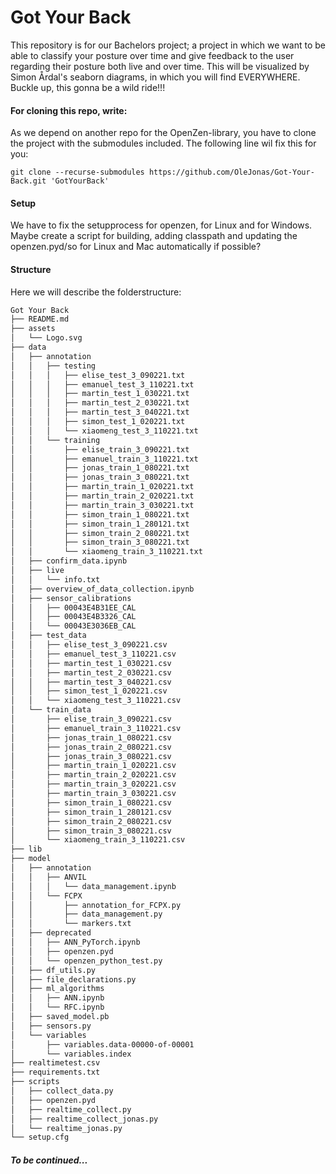 # Got Your Back

This repository is for our Bachelors project; a project in which we want to be able to classify your posture over time and give feedback to the user regarding their posture both live and over time. This will be visualized by Simon Årdal's seaborn diagrams, in which you will find EVERYWHERE. Buckle up, this gonna be a wild ride!!!

#### For cloning this repo, write:

As we depend on another repo for the OpenZen-library, you have to clone the project with the submodules included. 
The following line wil fix this for you:

`git clone --recurse-submodules https://github.com/OleJonas/Got-Your-Back.git 'GotYourBack'`

#### Setup

We have to fix the setupprocess for openzen, for Linux and for Windows. Maybe create a script for building, adding classpath and updating the openzen.pyd/so for Linux and Mac automatically if possible?


#### Structure

Here we will describe the folderstructure:

```bash
Got Your Back
├── README.md
├── assets
│   └── Logo.svg
├── data
│   ├── annotation
│   │   ├── testing
│   │   │   ├── elise_test_3_090221.txt
│   │   │   ├── emanuel_test_3_110221.txt
│   │   │   ├── martin_test_1_030221.txt
│   │   │   ├── martin_test_2_030221.txt
│   │   │   ├── martin_test_3_040221.txt
│   │   │   ├── simon_test_1_020221.txt
│   │   │   └── xiaomeng_test_3_110221.txt
│   │   └── training
│   │       ├── elise_train_3_090221.txt
│   │       ├── emanuel_train_3_110221.txt
│   │       ├── jonas_train_1_080221.txt
│   │       ├── jonas_train_3_080221.txt
│   │       ├── martin_train_1_020221.txt
│   │       ├── martin_train_2_020221.txt
│   │       ├── martin_train_3_030221.txt
│   │       ├── simon_train_1_080221.txt
│   │       ├── simon_train_1_280121.txt
│   │       ├── simon_train_2_080221.txt
│   │       ├── simon_train_3_080221.txt
│   │       └── xiaomeng_train_3_110221.txt
│   ├── confirm_data.ipynb
│   ├── live
│   │   └── info.txt
│   ├── overview_of_data_collection.ipynb
│   ├── sensor_calibrations
│   │   ├── 00043E4B31EE_CAL
│   │   ├── 00043E4B3326_CAL
│   │   └── 00043E3036EB_CAL
│   ├── test_data
│   │   ├── elise_test_3_090221.csv
│   │   ├── emanuel_test_3_110221.csv
│   │   ├── martin_test_1_030221.csv
│   │   ├── martin_test_2_030221.csv
│   │   ├── martin_test_3_040221.csv
│   │   ├── simon_test_1_020221.csv
│   │   └── xiaomeng_test_3_110221.csv
│   └── train_data
│       ├── elise_train_3_090221.csv
│       ├── emanuel_train_3_110221.csv
│       ├── jonas_train_1_080221.csv
│       ├── jonas_train_2_080221.csv
│       ├── jonas_train_3_080221.csv
│       ├── martin_train_1_020221.csv
│       ├── martin_train_2_020221.csv
│       ├── martin_train_3_020221.csv
│       ├── martin_train_3_030221.csv
│       ├── simon_train_1_080221.csv
│       ├── simon_train_1_280121.csv
│       ├── simon_train_2_080221.csv
│       ├── simon_train_3_080221.csv
│       └── xiaomeng_train_3_110221.csv
├── lib
├── model
│   ├── annotation
│   │   ├── ANVIL
│   │   │   └── data_management.ipynb
│   │   └── FCPX
│   │       ├── annotation_for_FCPX.py
│   │       ├── data_management.py
│   │       └── markers.txt
│   ├── deprecated
│   │   ├── ANN_PyTorch.ipynb
│   │   ├── openzen.pyd
│   │   └── openzen_python_test.py
│   ├── df_utils.py
│   ├── file_declarations.py
│   ├── ml_algorithms
│   │   ├── ANN.ipynb
│   │   └── RFC.ipynb
│   ├── saved_model.pb
│   ├── sensors.py
│   └── variables
│       ├── variables.data-00000-of-00001
│       └── variables.index
├── realtimetest.csv
├── requirements.txt
├── scripts
│   ├── collect_data.py
│   ├── openzen.pyd
│   ├── realtime_collect.py
│   ├── realtime_collect_jonas.py
│   └── realtime_jonas.py
└── setup.cfg
```

##### To be continued...

